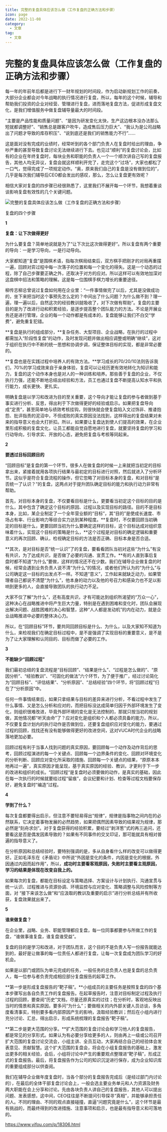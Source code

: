 ```yaml
---
title: 完整的复盘具体应该怎么做（工作复盘的正确方法和步骤）
icon: page
date: 2022-11-08
category:
  - 文章
tag:
  - 文章
---
```


# 完整的复盘具体应该怎么做（工作复盘的正确方法和步骤）





每一年的年前年后都是进行下一财年规划的时间段，作为启动新规划工作的前奏，大部分企业都会对今年战略的执行情况进行复盘，所以，每年的这个时候，辅导和帮助我们投资的企业对经营、管理进行复盘，进而落地复盘方法，促进形成复盘文化，是我们增值服务中做复盘辅导量最大的时间段。

“主要是产品性能和质量问题”、“是因为研发变化太快，生产这边根本没办法那么短就都调整好”、“销售总是跟客户吹牛，造成售后压力巨大”、“我认为是公司战略出了问题才导致的库存积压”、“说到底还是我们的销售能力不行”……

这是面对没有完成的业绩时，经常听到的各个部门负责人在复盘时给出的理由，争吵严重的甚至导致复盘讨论无法继续进行下去。也见过“顺利”的复盘讨论会，比如有的企业在年终复盘时，每块业务和职能的负责人一个一个顺次讲自己写的复盘报告，其他人均无异议，复盘会就这样顺利开完了，走完这个“过场”，大家也都松了一口气，觉得完成了一项规定动作。“奥，原来我们自己的复盘是没有做到位的”，几乎是每次我们辅导后CEO都会发出的感叹，那么，怎么让复盘更有效呢？

相信大家对复盘的四步骤已经很熟悉了，这里我们不展开每一个环节，我想着重谈谈影响复盘有效性的几个关键问题。

![完整的复盘具体应该怎么做（工作复盘的正确方法和步骤）](./.完整的复盘具体应该怎么做.assets/f1c01fc809e037b5c037f128080a32b5.jpeg)

复盘的四个步骤

**1**

**复盘：让下次做得更好**

为什么要复盘？简单地说就是为了“让下次比这次做得更好“。所以复盘有两个重要的导向：一是学习导向，一是行动导向。

大家都知道“复盘”是围棋术语，指每次棋局结束后，双方棋手把刚才的对局再重摆一遍，回顾对弈过程中每一次落子的位置和每一个变化的得失。这是一个动态的过程，除了自己步骤要正确之外，还取决于对方的应对。所以这样可以有效地加深对这盘棋中招法和策略的理解。这是每一位围棋手棋力增长的重要途径。

柳传志柳总曾说过复盘如何用在企业里：“一件事情做完了以后，尤其是没做成功的，坐下来把当时这个事预先怎么定的？中间出了什么问题？为什么做不到？理一遍，理一遍以后，自然这次的经验教训就吸收了，对下次做有帮助”。复盘的主要目的是为了改进行动和积累经验，是逐步提高整个团队能力的方法。不论是开展业务还是进行管理，企业的每一个动作都是有成本的，复盘能够让我们不白交“学费”，避免重复犯错。

**复盘是执行的组成部分，**复杂任务、大型项目、企业战略，在执行的过程中都需加入“阶段性复盘”的动作，及时发现问题并做出相应调整或明确“继续”，这对于组织在执行中不断的统一思想和协调步调，保证整体目标的实现，都是非常必要的。

**复盘也是在实践过程中培养人的有效方法。**学习成长的70/20/10法则告诉我们，70%的学习成效来自于亲身体验，复盘可以让经历更有效地转化为知识和能力，复盘的这个动作本身也是对人的一种训练和培养。那些善于复盘的企业，不仅执行力强，还能不断地总结出经验和方法，员工也通过复盘不断提高认知水平和执行能力，成长更快、更扎实。

明确复盘是以学习和改进为目的至关重要，这个导向才能让复盘的参与者做到基于事实进行分析、反思，得出利于下次做得更好的经验或启示。如果把复盘导向成“定责”，甚至简单地与绩效考核挂钩，则很快就会使复盘陷入文过饰非、推诿抱怨、批评指责的泥沼中，不但成败的真实原因没法找到，这样得出的复盘结果对未来的指导意义也会大打折扣。所以，如果要让复盘达到使人们提高的效果，在企业里形成积极的复盘文化，让员工都能自觉自愿地进行复盘，就要坚持复盘的学习和行动导向，引导求实、开放的心态，避免把复盘与考核等同起来。

**2**

**要透过目标回顾目的**

“回顾目标”是复盘的第一个环节，很多人在做复盘的时候一上来就把当初定的目标拿出来，紧接着就用各项执行结果与最初定的目标进行对照，然后就进入了分析环节。这似乎是符合复盘流程的操作，但它忽略了对目标本身的复盘，和对目标“是否统一了认识？”的复盘，这两点对于提升团队确定目标的能力和执行动力非常有帮助。

首先，对目标本身的复盘，不仅要看目标是什么，更要看当初定这个目标的目的是什么，其中包含了确定这个目标的原因、过程以及实现目标的路径。目的不是目标本身，比如，某企业制定了一个全年营业额的“目标”，其“目的”是使成长速度、市场占有率、行业影响力等综合实力达到某种程度。**复盘时，不仅要回顾当初确定的目标是什么，更要回顾当初为什么要确定这样的目标，这个目标达成对组织意味着什么，实现这个目标的策略是什么，**这个过程是对目标的确定逻辑和重要意义的再次回顾、确认，检视确定目标的方法是否正确、目标本身是否合适。

**其次，是对目标是否“统一认识”了的复盘，要看看团队当初对这些“为什么”有没有共识，为了达成共识，是否做了必要的沟通、宣贯工作。**有的人直到事后复盘时都不知道“为什么”要做，这样的情况还不在少数。我们在辅导企业做复盘的时候，经常会遇到业务负责人说不清“为什么”的情况，或者他们所认为的“为什么”与公司确定这一目标的出发点不一样。不知道“意义”，工作起来就缺乏动力，如果管理者自己都说不清楚“为什么”，他本身的动力以及他的号召力和感染力也不足以影响到更多的人，会直接导致团队的执行动力不足。

大家不仅了解“为什么”，还有高度共识，才有可能达到组织所渴望的“万众一心”，这种决心在战略推进中将产生巨大力量，特别是在遇到困难和变化时，团队会展现出解决问题、战胜困难的决心和智慧，这种“人人都是发动机”的内在动力，就是企业战略推进中必要的整体决心力。

所以，在“回顾目标”环节，要共同回顾目标是什么、为什么，以及大家知不知道为什么，来检视我们在确定目标过程中，是不是强调了实现目标的重要意义，是不是为了让大家理解和认同目的、目标而做了必要的工作。

**3**

**不能缺少“回顾过程”**

我们最初总结的复盘流程是“目标回顾”、“结果是什么”、“过程是怎么做的”、“原因分析”、“经验教训”、“可固化的做法”六个环节，为了便于推广，经过讨论简化为“回顾目标”、“评估结果”、“分析原因”、“总结经验”四个环节，将“回顾过程”归在了“分析原因”中。

任何一件事情结束后，如果只拿结果与目标的差异来进行分析，不看过程中发生了什么事情、又是怎么分析和应对的，而把目标没达成简单归因于外部环境发生了变化，则组织很难改进，毕竟外部环境的变化是无法控制的，那就只按当初的规划做，其他情况都“听天由命”了？应对变化是组织和个人都必须具备的能力，所以，不仅要复盘计划内的执行动作是否做到位，还要复盘组织应对变化的能力，要通过过程的回顾，找找还有没有能够做得更好的改进空间，这对VUCA时代企业的战略落地更加必要。

回顾过程有利于当事人找到问题的真实原因，要回顾每一个动作及动作背后的思考，回顾过程演进的每一个关键点、回顾每一个边界条件的变化、回顾对环境变化的分析判断、回顾应对变化所采取的措施、回顾每一个关键点的结果，“原原本本地再过一遍”，真实原因才能呈现，基于真实原因的经验、教训，才更利于下一步的改进和组织的成长。“回顾过程“是复盘时必须要做的动作，是真实的基础，因此在每一次执行的时候就要给过程“留痕”，会议纪要和计划、检查等过程文档要保存好，避免复盘时“编造”过程。

**4**

**学到了什么？**

每次复盘都要得出启示，但注意不要轻易得出“规律”，规律是指事物之间内在的必然联系，它决定着事物发展的必然趋势，如果把偶然因素导致的结果视为规律，那必然是“刻舟求剑”。对于复盘获得的经验积累，要经过“剥洋葱”式的再三追问，还要看这是否是偶发因素导致的？如果有不同事件的交叉印证，那可能就具有相对普遍的指导意义了。

在分析原因和总结经验时，要特别强调的是，多从自身看什么样的改变可以做得更好。正如毛泽东在《矛盾论》中所说“外因是变化的条件，内因是变化的根据，外因通过内因而起作用”，所以，**成功时主要看客观原因，失败时主要看主观原因，学习的结果是体现在改变自我上的。**

如果每次的复盘，都能在目标设定与策略选择、方案设计与计划执行、沟通宣贯与统一认识、过程推进与资源协调、环境监控与应对变化、策略调整与风险控制等方面，对 “接下来该怎么做”和“应汲取的教训及重要的启示”进行分析总结并有所收获，复盘效果就出来了。

**5**

**谁来做复盘？**

在企业里，战略、业务、职能管理都应复盘，每一位同事都要参与所做工作的复盘，“谁做事谁复盘，谁复盘谁受益”。

复盘的目的是学习和改进，对于团队而言，这个目的不是负责人写一份报告就能达到的，最好是让做事的每一位责任人都进行复盘，让每一次复盘成为团队学习的好机会。

如果是以部门或团队为单元完成的任务，一般任务的总负责人也是复盘的总负责人，每一位参与者负责完成相应部分复盘报告的起草工作。

**第一步是形成复盘报告的“靶子稿”。**小组成员的主要任务是按照复盘的四个基本步骤写出各自负责工作的复盘报告。在起草报告时，注意对目标制定过程及执行过程的回顾，要查阅“历史”文档，尽量还原真实的过往；在分析时，客观地反映出当时的情景和真实原因，要多问“为什么”；要做相关的内外部关键人员访谈，多角度看清事实，特别要多看内部原因产生的影响，汲取经验教训；然后在小组内进行充分讨论、汇总，得出启示，形成系统梳理的复盘报告“靶子稿”。

**第二步是更大范围的分享。**扩大范围的复盘讨论会和学习他人的复盘报告，都是常见的分享形式。如果认为有必要分享给更多的人，则由再上一级或公司召开扩大范围的复盘讨论交流会，小组主讲、全员互动，大家再结合自己的经验体会发表意见、贡献智慧。这个扩大范围的复盘会，将会在小组复盘报告的基础上，激发出更多的相关经验，会后，小组将讨论中产生的重要观点整理进“靶子稿”，形成正式的复盘报告。最后，将复盘报告作为公司的知识沉淀进行保存，成为企业知识库的重要组成部分以供查阅。

我们在辅导企业做年度复盘时，当各个部分的复盘报告完成后（是经过部门内讨论的），在最后的全体干部复盘讨论会上，一般会选主要业务单元和人力资源及财务两大职能在会上分享和讨论。先由各块负责人讲自己的复盘报告，其他人可以提出问题、发表感想，这中间，CEO往往是不断提问引导探寻“真相”，并能够承担责任的人。不同的理由、不同的观点直接碰撞，直逼“问题究竟是什么”，这个环节是最有挑战的，而最终得到的改进措施、注意事项和启示，也是最有指导意义和可落地的。

https://www.yifou.com/p/18306.html